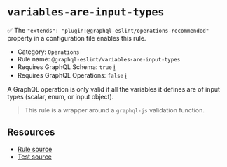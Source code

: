 # `variables-are-input-types`

✅ The `"extends": "plugin:@graphql-eslint/operations-recommended"` property in a configuration file
enables this rule.

- Category: `Operations`
- Rule name: `@graphql-eslint/variables-are-input-types`
- Requires GraphQL Schema: `true`
  [ℹ️](/docs/getting-started#extended-linting-rules-with-graphql-schema)
- Requires GraphQL Operations: `false`
  [ℹ️](/docs/getting-started#extended-linting-rules-with-siblings-operations)

A GraphQL operation is only valid if all the variables it defines are of input types (scalar, enum,
or input object).

> This rule is a wrapper around a `graphql-js` validation function.

## Resources

- [Rule source](https://github.com/graphql/graphql-js/blob/main/src/validation/rules/VariablesAreInputTypesRule.ts)
- [Test source](https://github.com/graphql/graphql-js/tree/main/src/validation/__tests__/VariablesAreInputTypesRule-test.ts)

